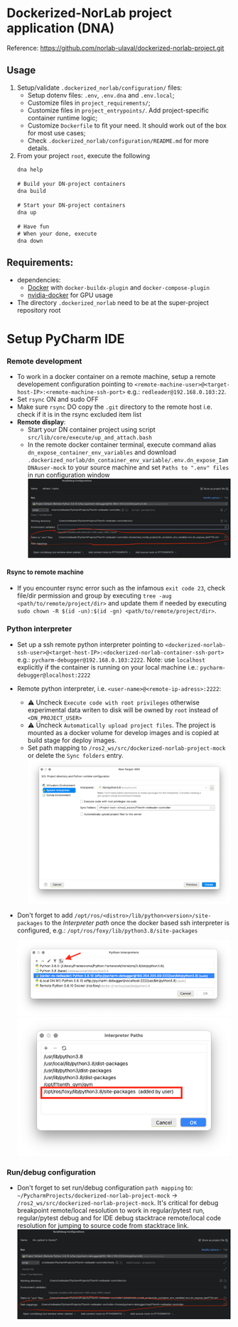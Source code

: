 # Dockerized-NorLab project application (DNA)
Reference: https://github.com/norlab-ulaval/dockerized-norlab-project.git

## Usage

1. Setup/validate `.dockerized_norlab/configuration/` files: 
   - Setup dotenv files: `.env`, `.env.dna` and `.env.local`;
   - Customize files in `project_requirements/`;
   - Customize files in `project_entrypoints/`. Add
      project-specific container runtime logic;
   - Customize `Dockerfile` to fit your need. It should work out of the box for most use cases;
   - Check `.dockerized_norlab/configuration/README.md` for more details.
2. From your project `root`, execute the following
   ```shell
   dna help 
   
   # Build your DN-project containers 
   dna build 
   
   # Start your DN-project containers 
   dna up
   
   # Have fun
   # When your done, execute 
   dna down
   ```

## Requirements:

- dependencies:
    - [Docker](https://docs.docker.com/engine/install/ubuntu/#install-using-the-repository) with
      `docker-buildx-plugin` and `docker-compose-plugin`
    - [nvidia-docker](https://github.com/NVIDIA/nvidia-docker) for GPU usage
- The directory `.dockerized_norlab` need to be at the super-project repository root

# Setup PyCharm IDE

### Remote development
- To work in a docker container on a remote machine, setup a remote developement configuration pointing to `<remote-machine-user>@<target-host-IP>:<remote-machine-ssh-port>` e.g.: `redleader@192.168.0.103:22`.
- Set `rsync` ON and sudo OFF
- Make sure `rsync` DO copy the `.git` directory to the remote host i.e. check if it is in the rsync excluded item list 
- **Remote display**:
  - Start your DN container project using script `src/lib/core/execute/up_and_attach.bash`
  - In the remote docker container terminal, execute command alias `dn_expose_container_env_variables` and download `.dockerized_norlab/dn_container_env_variable/.env.dn_expose_IamDNAuser-mock`  to your source machine
   and set `Paths to ".env" files` in run configuration window 
    ![set_interpreter_env.png](visual/set_run_config_env.png)

#### Rsync to remote machine
- If you encounter rsync error such as the infamous `exit code 23`, check file/dir permission and group by executing `tree -aug <path/to/remote/project/dir>` and update them if needed by executing `sudo chown -R $(id -un):$(id -gn) <path/to/remote/project/dir>`. 

### Python interpreter
- Set up a ssh remote python interpreter pointing to `<dockerized-norlab-ssh-user>@<target-host-IP>:<dockerized-norlab-container-ssh-port>` e.g.: `pycharm-debugger@192.168.0.103:2222`. Note: use `localhost` explicitly if the container is running on your local machine i.e.: `pycharm-debugger@localhost:2222`
- Remote python interpreter, i.e. `<user-name>@<remote-ip-adress>:2222`:
  - ⚠️ Uncheck `Execute code with root privileges` otherwise experimental data writen to disk will be owned by `root` instead of `<DN_PROJECT_USER>`
  - ⚠️ Uncheck `Automatically upload project files`. The project is mounted as a docker volume for develop images and is copied at build stage for deploy images.
  - Set path mapping to `/ros2_ws/src/dockerized-norlab-project-mock` or delete the `Sync folders` entry.
  ![python_interpreter_final_setup.png](visual/python_interpreter_final_setup.png)
- Don't forget to add `/opt/ros/<distro>/lib/python<version>/site-packages` to the _Interpreter
  path_ once the docker based ssh interpreter is configured,
  e.g.: `/opt/ros/foxy/lib/python3.8/site-packages`

  ![python_interpreter.png](visual/python_interpreter.png)
  ![interpreter_path.png](visual/interpreter_path.png)

### Run/debug configuration 

- Don't forget to set run/debug configuration `path mapping` to: `~/PycharmProjects/dockerized-norlab-project-mock` -> `/ros2_ws/src/dockerized-norlab-project-mock`. It's critical for debug breakpoint remote/local resolution to work in regular/pytest run, regular/pytest debug and for IDE debug stacktrace remote/local code resolution for jumping to source code from stacktrace link.
  ![img.png](visual/run_config_panel.png)
